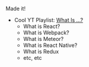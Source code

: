 Made it!


* Cool YT Playlist: [What Is ...?](https://www.youtube.com/watch?v=0KlRgFEEz0g&list=PLLnpHn493BHHab0d86moNo8XL8vkN0P0s)
  * What is React?
  * What is Webpack?
  * What is Meteor?
  * What is React Native?
  * What is Redux
  * etc, etc

